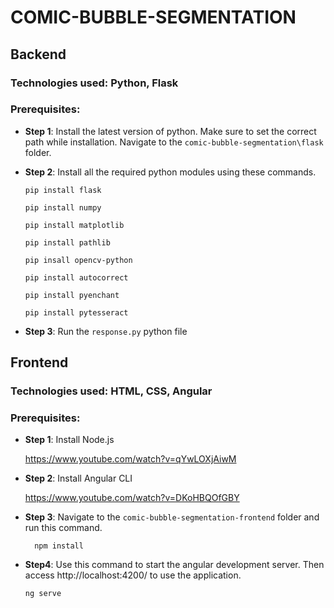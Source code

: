 # COMIC-BUBBLE-SEGMENTATION
## Backend
### Technologies used: Python, Flask

### Prerequisites:
* **Step 1**: Install the latest version of python. Make sure to set the correct path while installation.
Navigate to the `comic-bubble-segmentation\flask` folder.


* **Step 2**: Install all the required python modules using these commands.
            
    `pip install flask`
  
    `pip install numpy`
  
    `pip install matplotlib`
  
    `pip install pathlib`
  
    `pip insall opencv-python`
  
    `pip install autocorrect`
  
    `pip install pyenchant`
  
    `pip install pytesseract`


* **Step 3**: Run the `response.py` python file

## Frontend
### Technologies used: HTML, CSS, Angular

### Prerequisites:
* **Step 1**: Install Node.js
  
    https://www.youtube.com/watch?v=qYwLOXjAiwM
* **Step 2**: Install Angular CLI
    
    https://www.youtube.com/watch?v=DKoHBQOfGBY
* **Step 3**: Navigate to the `comic-bubble-segmentation-frontend` folder and run this command. 

    `  npm install`
* **Step4**: Use this command to start the angular development server. Then access http://localhost:4200/ to use the application.
                    
    `ng serve`
